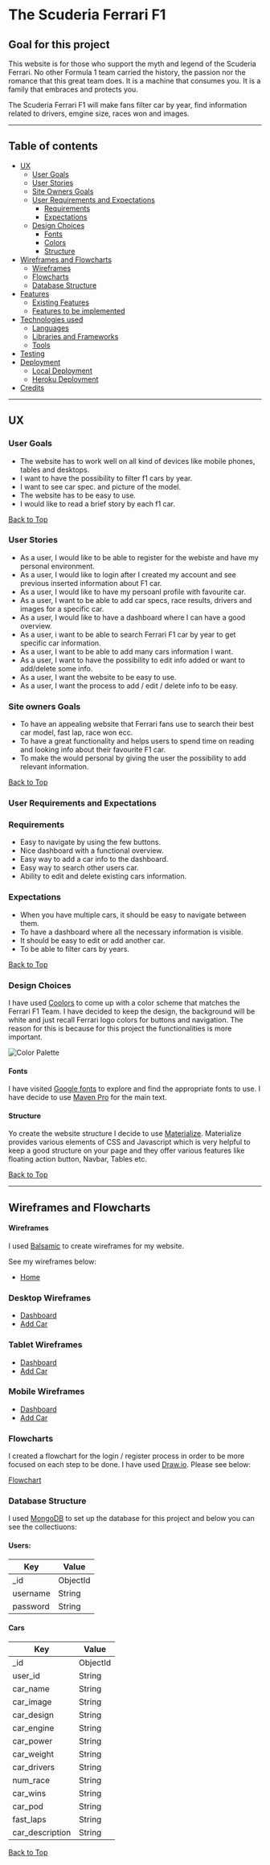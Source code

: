 # **The Scuderia Ferrari F1**

## **Goal for this project**

This website is for those who support  the myth and legend of the Scuderia Ferrari. No other Formula 1 team carried the history, the passion nor the romance that this great team does. It is a machine that consumes you. It is a family that embraces and protects you.

The Scuderia Ferrari F1 will make fans filter car by year, find information related to drivers, emgine size, races won and images.

--- 

<a></a>

## Table of contents 
* [UX](#ux)
    * [User Goals](#user-goals)
    * [User Stories](#user-stories)
    * [Site Owners Goals](#site-owners-goals)
    * [User Requirements and Expectations](#user-requirements-and-expectations)
        * [Requirements](#requirements)
        * [Expectations](#expectations)
    * [Design Choices](#design-choices)
        * [Fonts](#fonts)
        * [Colors](#colors)
        * [Structure](#structure)
* [Wireframes and Flowcharts](#wireframes-and-flowcharts)
    * [Wireframes](#wireframes)
    * [Flowcharts](#flowcharts)
    * [Database Structure](#database-structure)
* [Features](#features)
    * [Existing Features](#existing-features)
    * [Features to be implemented](#features-to-be-implemented)
* [Technologies used](#technologies-used)
    * [Languages](#languages)
    * [Libraries and Frameworks](#libraries-and-frameworks)
    * [Tools](#tools)
* [Testing](#testing)
* [Deployment](#deployment)
    * [Local Deployment](#local-deployment)
    * [Heroku Deployment](#heroku-deployment)
* [Credits](#credits)

--- 

<a name="ux"></a>

## **UX**

<a></a>

### **User Goals**

* The website has to work well on all kind of devices like mobile phones, tables and desktops.
* I want to have the possibility to filter f1 cars by year.
* I want to see car spec. and picture of the model.
*  The website has to be easy to use.
* I would like to read a brief story by each f1 car.

[Back to Top](#table-of-contents)

<a></a>

### **User Stories**

* As a user, I would like to be able to register for the webiste and have my personal environment.
* As a user, I would like to login after I created my account and see previous inserted information about F1 car.
* As a user, I would like to have my persoanl profile with favourite car.
* As a user, I want to be able to add car specs, race results, drivers and images for a specific car.
* As a user, I would like to have a dashboard where I can  have a good overview.
* As a user, i want to be able to search Ferrari F1 car by year to get specific car information.
* As a user, I want to be able to add many cars information I want.
* As a user, I want to have the possibility to edit info added or want to add/delete some info.
* As a user, I want the website to be easy to use.
* As a user, I want the process to add / edit / delete info to be easy.

### **Site owners Goals**

* To have an appealing website that Ferrari fans use to search their best car model, fast lap, race won ecc.
* To have a great functionality and helps users to spend time on reading and looking info about their favourite F1 car.
* To make the would personal by giving the user the possibility to add relevant information.

[Back to Top](#table-of-contents)

<a></a>

### **User Requirements and Expectations**

### Requirements

* Easy to navigate by using the few buttons.
* Nice dashboard with a functional overview.
* Easy way to add a car info to the dashboard.
* Easy way to search other users car.
* Ability to edit and delete existing cars information.

### Expectations

* When you have multiple cars, it should be easy to navigate between them.
* To have a dashboard where all the necessary information is visible.
* It should be easy to edit or add another car.
* To be able to filter cars by years.

[Back to Top](#table-of-contents)

<a></a>

### **Design Choices**

I have used [Coolors](https://coolors.co/ "Coolors.co") to come up with a color scheme that matches the Ferrari F1 Team. I have decided to keep the design, the background will be white and  just recall Ferrari logo colors for buttons and navigation. The reason for this is because for this project the functionalities is more important.

![Color Palette](wireframes/color-palette.png)

<a></a>

#### Fonts

I have visited [Google fonts](https://fonts.google.com/) to explore and find the appropriate fonts to use. I have decide to use [Maven Pro](https://fonts.google.com/specimen/Maven+Pro) for the main text.

#### Structure

Yo create the website structure I decide to use [Materialize](https://materializecss.com/).  Materialize provides various elements of CSS and Javascript which is very helpful to keep a good structure on your page and they offer various features like floating action button, Navbar, Tables etc.

[Back to Top](#table-of-contents)

<a></a>

---

## **Wireframes and Flowcharts**

#### Wireframes

I used [Balsamic](https://balsamiq.com/wireframes/) to create wireframes for my website.

See my wireframes below:

* [Home](wireframes/home.jpg)

### **Desktop Wireframes**

* [Dashboard](wireframes/desktop-dashboard.jpg)
* [Add Car](wireframes/desktop-addcar.jpg)

### **Tablet Wireframes**

* [Dashboard](wireframes/tablet-dashboard.jpg)
* [Add Car](wireframes/tablet-addcar.jpg)

### **Mobile Wireframes**

* [Dashboard](wireframes/mobile-dashboard.jpg)
* [Add Car](wireframes/mobile-addcar.jpg)

### **Flowcharts**

I created a flowchart for the login / register process in order to be more focused on each step to be done. I have used [Draw.io](https://app.diagrams.net/).
Please see below:

[Flowchart](wireframes/flowchart.jpg)

### **Database Structure**

I used [MongoDB](https://www.mongodb.com/) to set up the database for this project and below you can see the collectiuons:

#### **Users:**

Key      | Value
---------|-----------
_id      | ObjectId
username | String
password | String

#### **Cars**

Key             | Value
----------------|-----------
_id             | ObjectId
user_id         | String
car_name        | String
car_image       | String
car_design      | String
car_engine      | String
car_power       | String
car_weight      | String
car_drivers     | String
num_race        | String
car_wins        | String
car_pod         | String
fast_laps       | String
car_description | String

[Back to Top](#table-of-contents)

<a></a>